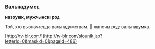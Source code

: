 ### Вальнадумец
**назоўнік, мужчынскі род**

Той, хто вызначаецца вальнадумствам. || жаночы род: вальнадумка.

<a rel="author">[http://rv-blr.com/](http://rv-blr.com/slounik.jsp?letterId=0&maskId=0&pageId=486)</a>
